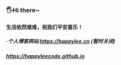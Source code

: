 ###  🖐️Hi there~
####  生活依然艰难，祝我们平安喜乐！
#####  ·个人博客网站  https://happylee.cn  (暂时关闭)
#####                https://happyleecode.github.io



<!--
**HappyLeeCode/HappyLeeCode** is a ✨ _special_ ✨ repository because its `README.md` (this file) appears on your GitHub profile.

Here are some ideas to get you started:

- 🔭 I’m currently working on ...
- 🌱 I’m currently learning ...
- 👯 I’m looking to collaborate on ...
- 🤔 I’m looking for help with ...
- 💬 Ask me about ...
- 📫 How to reach me: ...
- 😄 Pronouns: ...
- ⚡ Fun fact: ...
-->
